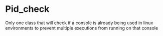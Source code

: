 # Pid_check
 Only one class that will check if a console is already being used in linux environments to prevent multiple executions from running on that console
